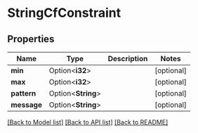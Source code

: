 # StringCfConstraint

## Properties

Name | Type | Description | Notes
------------ | ------------- | ------------- | -------------
**min** | Option<**i32**> |  | [optional]
**max** | Option<**i32**> |  | [optional]
**pattern** | Option<**String**> |  | [optional]
**message** | Option<**String**> |  | [optional]

[[Back to Model list]](../README.md#documentation-for-models) [[Back to API list]](../README.md#documentation-for-api-endpoints) [[Back to README]](../README.md)



